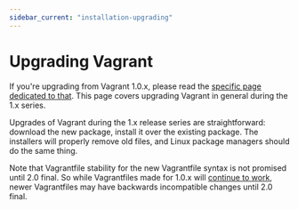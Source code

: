 ```yaml
---
sidebar_current: "installation-upgrading"
---
```


# Upgrading Vagrant

If you're upgrading from Vagrant 1.0.x, please read the
[specific page dedicated to that](/v2/installation/upgrading-from-1-0.html").
This page covers upgrading Vagrant in general during the 1.x series.

Upgrades of Vagrant during the 1.x release series are straightforward:
download the new package, install it over the existing package. The installers
will properly remove old files, and Linux package managers should do the
same thing.

Note that Vagrantfile stability for the new Vagrantfile syntax is not
promised until 2.0 final. So while Vagrantfiles made for 1.0.x will
[continue to work](/v2/installation/backwards-compatibility.html),
newer Vagrantfiles may have backwards incompatible changes until 2.0 final.
